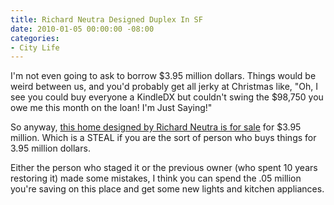 ```yaml
---
title: Richard Neutra Designed Duplex In SF
date: 2010-01-05 00:00:00 -08:00
categories:
- City Life
---
```


<p>I'm not even going to ask to borrow $3.95 million dollars. Things would be weird between us, and you'd probably get all jerky at Christmas like, "Oh, I see you could buy everyone a KindleDX but couldn't swing the $98,750 you owe me this month on the loan! I'm Just Saying!"</p>

<p>So anyway, <a href="http://sf.curbed.com/archives/2010/01/04/richard_neutradesigned_duplex_in_the_marina_for_395_mil.php">this home designed by Richard Neutra is for sale</a> for $3.95 million. Which is a STEAL if you are the sort of person who buys things for 3.95 million dollars. </p>

<p>Either the person who staged it or the previous owner (who spent 10 years restoring it) made some mistakes, I think you can spend the .05 million you're saving on this place and get some new lights and kitchen appliances. </p>
